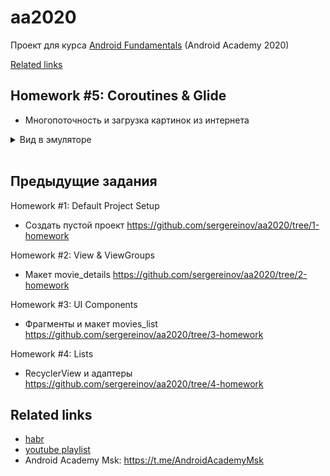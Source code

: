 # aa2020
Проект для курса [Android Fundamentals](https://android-academy-global.github.io/) (Android Academy 2020)

[Related links](#related-links)
<br/>

## Homework #5: Coroutines & Glide
 - Многопоточность и загрузка картинок из интернета

<details>
  <summary>Вид в эмуляторе</summary>
  
  ![hw5](/doc/aa2020_hw5.gif)
</details>


<br/>


## Предыдущие задания

Homework #1: Default Project Setup 
* Создать пустой проект https://github.com/sergereinov/aa2020/tree/1-homework

Homework #2: View & ViewGroups
* Макет movie_details https://github.com/sergereinov/aa2020/tree/2-homework

Homework #3: UI Components
* Фрагменты и макет movies_list https://github.com/sergereinov/aa2020/tree/3-homework
 
Homework #4: Lists
* RecyclerView и адаптеры https://github.com/sergereinov/aa2020/tree/4-homework

## Related links
 - [habr](https://habr.com/ru/news/t/522972/)
 - [youtube playlist](https://www.youtube.com/playlist?list=PLjLCGE4bVpHCJvtGpEVl-4IYGHB1A8FCc)
 - Android Academy Msk: https://t.me/AndroidAcademyMsk
 
